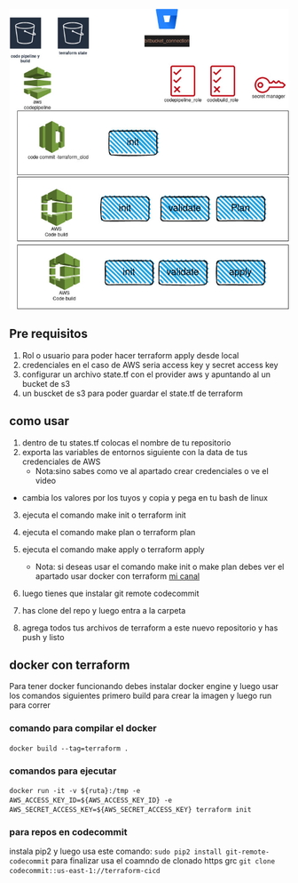 
![infra](infra.jpg)


## Pre requisitos
1. Rol o usuario para poder hacer terraform apply desde local
2. credenciales en el caso de AWS seria access key y secret access key
3. configurar un archivo state.tf con el provider aws y apuntando al un bucket de s3
4. un buscket de s3 para poder guardar el state.tf de terraform 

## como usar
1. dentro de tu states.tf colocas el nombre de tu repositorio 
2. exporta las variables de entornos siguiente con la data de tus credenciales de AWS 
    - Nota:sino sabes como ve al apartado crear credenciales o ve el video 
   
 - cambia los valores por los tuyos y copia y pega en tu bash de linux 
3. ejecuta el comando make init o terraform init
4. ejecuta el comando make plan o terraform plan
5. ejecuta el comando make apply    o terraform apply
     - Nota: si deseas usar el comando make init o make plan debes ver el apartado usar docker con terraform
[mi canal](https://www.youtube.com/channel/UCfJ67eVA7DkKbbIF5ceJDMA)

6. luego tienes que instalar git remote codecommit 
7. has clone del repo y luego entra a la carpeta
8. agrega todos tus archivos de terraform a este nuevo repositorio y has push y listo



## docker con terraform

Para tener docker funcionando debes instalar docker engine y luego usar los comandos siguientes primero build para crear la imagen y luego run para correr

### comando para compilar el docker 
```docker build --tag=terraform .```

### comandos para ejecutar 
```docker run -it -v ${ruta}:/tmp -e AWS_ACCESS_KEY_ID=${AWS_ACCESS_KEY_ID} -e AWS_SECRET_ACCESS_KEY=${AWS_SECRET_ACCESS_KEY} terraform init```

### para repos en codecommit 
instala pip2
y luego usa este comando:
```sudo pip2 install git-remote-codecommit```
para finalizar usa el coamndo de clonado https grc
```git clone codecommit::us-east-1://terraform-cicd```